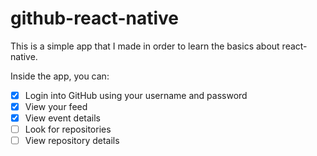 # github-react-native
This is a simple app that I made in order to learn the basics about react-native.

Inside the app, you can:
 - [x] Login into GitHub using your username and password
 - [x] View your feed
 - [x] View event details
 - [ ] Look for repositories
 - [ ] View repository details
